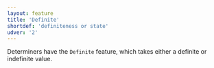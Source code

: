```yaml
---
layout: feature
title: 'Definite'
shortdef: 'definiteness or state'
udver: '2'
---
```


Determiners have the `Definite` feature, which takes either a definite or indefinite value.
<!-- Interlanguage links updated Út zář 29 20:23:07 CEST 2020 -->
